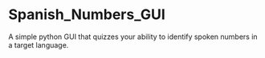 # Spanish_Numbers_GUI
A simple python GUI that quizzes your ability to identify spoken numbers in a target language.
